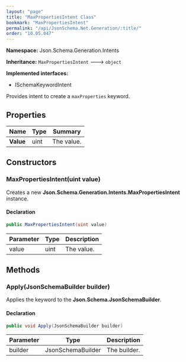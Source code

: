 ```yaml
---
layout: "page"
title: "MaxPropertiesIntent Class"
bookmark: "MaxPropertiesIntent"
permalink: "/api/JsonSchema.Net.Generation/:title/"
order: "10.05.047"
---
```

**Namespace:** Json.Schema.Generation.Intents

**Inheritance:**
`MaxPropertiesIntent`
 🡒 
`object`

**Implemented interfaces:**

- ISchemaKeywordIntent

Provides intent to create a `maxProperties` keyword.

## Properties

| Name | Type | Summary |
|---|---|---|
| **Value** | uint | The value. |

## Constructors

### MaxPropertiesIntent(uint value)

Creates a new **Json.Schema.Generation.Intents.MaxPropertiesIntent** instance.

#### Declaration

```c#
public MaxPropertiesIntent(uint value)
```

| Parameter | Type | Description |
|---|---|---|
| value | uint | The value. |


## Methods

### Apply(JsonSchemaBuilder builder)

Applies the keyword to the **Json.Schema.JsonSchemaBuilder**.

#### Declaration

```c#
public void Apply(JsonSchemaBuilder builder)
```

| Parameter | Type | Description |
|---|---|---|
| builder | JsonSchemaBuilder | The builder. |


